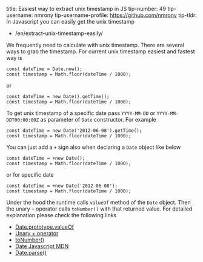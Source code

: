 title: Easiest way to extract unix timestamp in JS tip-number: 49 tip-username: nmrony tip-username-profile: https://github.com/nmrony tip-tldr: In Javascript you can easily get the unix timestamp

-   /en/extract-unix-timestamp-easily/

We frequently need to calculate with unix timestamp. There are several ways to grab the timestamp. For current unix timestamp easiest and fastest way is

    const dateTime = Date.now();
    const timestamp = Math.floor(dateTime / 1000);

or

    const dateTime = new Date().getTime();
    const timestamp = Math.floor(dateTime / 1000);

To get unix timestamp of a specific date pass `YYYY-MM-DD` or `YYYY-MM-DDT00:00:00Z` as parameter of `Date` constructor. For example

    const dateTime = new Date('2012-06-08').getTime();
    const timestamp = Math.floor(dateTime / 1000);

You can just add a `+` sign also when declaring a `Date` object like below

    const dateTime = +new Date();
    const timestamp = Math.floor(dateTime / 1000);

or for specific date

    const dateTime = +new Date('2012-06-08');
    const timestamp = Math.floor(dateTime / 1000);

Under the hood the runtime calls `valueOf` method of the `Date` object. Then the unary `+` operator calls `toNumber()` with that returned value. For detailed explanation please check the following links

-   [Date.prototype.valueOf](http://es5.github.io/#x15.9.5.8)
-   [Unary + operator](http://es5.github.io/#x11.4.6)
-   [toNumber()](http://es5.github.io/#x9.3)
-   [Date Javascript MDN](https://developer.mozilla.org/en-US/docs/Web/JavaScript/Reference/Global_Objects/Date)
-   [Date.parse()](https://developer.mozilla.org/en-US/docs/Web/JavaScript/Reference/Global_Objects/Date/parse)
